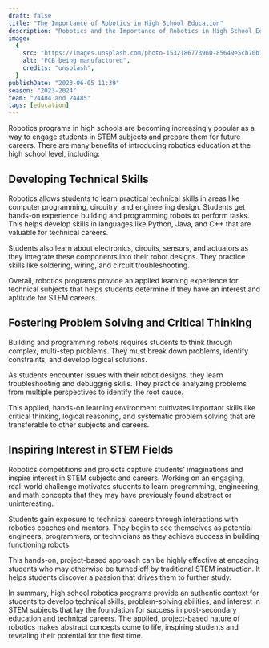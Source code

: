 ```yaml
---
draft: false
title: "The Importance of Robotics in High School Education"
description: "Robotics and the Importance of Robotics in High School Education"
image:
  {
    src: "https://images.unsplash.com/photo-1532186773960-85649e5cb70b?fit=crop&w=430&q=240",
    alt: "PCB being manufactured",
    credits: "unsplash",
  }
publishDate: "2023-06-05 11:39"
season: "2023-2024"
team: "24484 and 24485"
tags: [education]
---
```


Robotics programs in high schools are becoming increasingly popular as a way to engage students in STEM subjects and prepare them for future careers. There are many benefits of introducing robotics education at the high school level, including:

## Developing Technical Skills

Robotics allows students to learn practical technical skills in areas like computer programming, circuitry, and engineering design. Students get hands-on experience building and programming robots to perform tasks. This helps develop skills in languages like Python, Java, and C++ that are valuable for technical careers.

Students also learn about electronics, circuits, sensors, and actuators as they integrate these components into their robot designs. They practice skills like soldering, wiring, and circuit troubleshooting.

Overall, robotics programs provide an applied learning experience for technical subjects that helps students determine if they have an interest and aptitude for STEM careers.

## Fostering Problem Solving and Critical Thinking

Building and programming robots requires students to think through complex, multi-step problems. They must break down problems, identify constraints, and develop logical solutions.

As students encounter issues with their robot designs, they learn troubleshooting and debugging skills. They practice analyzing problems from multiple perspectives to identify the root cause.

This applied, hands-on learning environment cultivates important skills like critical thinking, logical reasoning, and systematic problem solving that are transferable to other subjects and careers.

## Inspiring Interest in STEM Fields

Robotics competitions and projects capture students' imaginations and inspire interest in STEM subjects and careers. Working on an engaging, real-world challenge motivates students to learn programming, engineering, and math concepts that they may have previously found abstract or uninteresting.

Students gain exposure to technical careers through interactions with robotics coaches and mentors. They begin to see themselves as potential engineers, programmers, or technicians as they achieve success in building functioning robots.

This hands-on, project-based approach can be highly effective at engaging students who may otherwise be turned off by traditional STEM instruction. It helps students discover a passion that drives them to further study.

In summary, high school robotics programs provide an authentic context for students to develop technical skills, problem-solving abilities, and interest in STEM subjects that lay the foundation for success in post-secondary education and technical careers. The applied, project-based nature of robotics makes abstract concepts come to life, inspiring students and revealing their potential for the first time.
